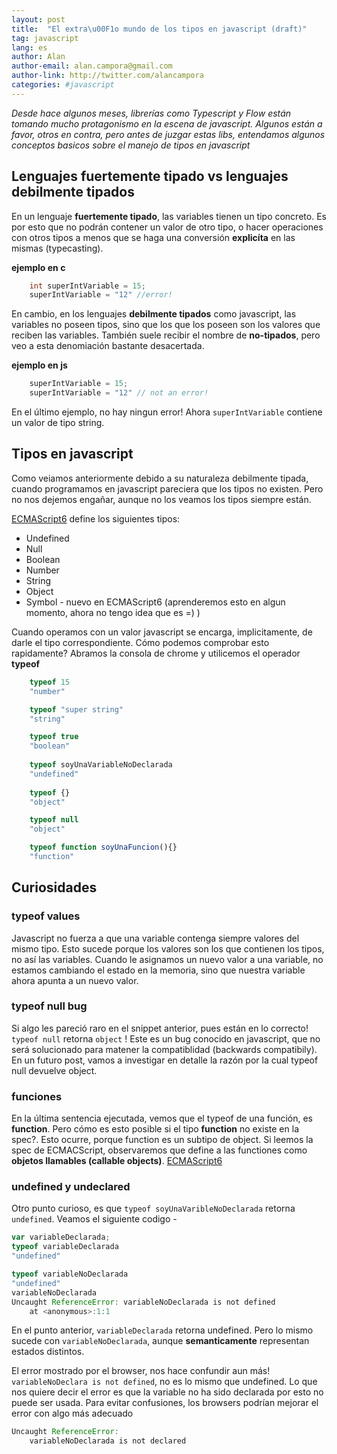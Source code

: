 ```yaml
---
layout: post
title:  "El extra\u00F1o mundo de los tipos en javascript (draft)"
tag: javascript
lang: es
author: Alan
author-email: alan.campora@gmail.com
author-link: http://twitter.com/alancampora
categories: #javascript
---
```


*Desde hace algunos meses, librerías como Typescript y Flow están tomando mucho protagonismo en la escena de javascript. Algunos están a favor, otros en contra, pero antes de juzgar estas libs, entendamos algunos conceptos basicos sobre el manejo de tipos en javascript*

## Lenguajes fuertemente tipado vs lenguajes debilmente tipados
En un lenguaje **fuertemente tipado**, las variables tienen un tipo concreto. Es por esto que no podrán contener un valor de otro tipo, o hacer operaciones con otros tipos a menos que se haga una conversión **explicíta** en las mismas (typecasting).

**ejemplo en c**
```c
    int superIntVariable = 15; 
    superIntVariable = "12" //error!
```
En cambio, en los lenguajes **debilmente tipados** como javascript, las variables no poseen tipos, sino que los que los poseen son los valores que reciben las variables. También suele recibir el nombre de **no-tipados**, pero veo a esta denomiación bastante desacertada.

**ejemplo en js** 
```javascript
    superIntVariable = 15; 
    superIntVariable = "12" // not an error! 
```

En el último ejemplo, no hay ningun error! Ahora `superIntVariable` contiene un valor de tipo string.

## Tipos en javascript
Como veiamos anteriormente debido a su naturaleza debilmente tipada, cuando programamos en javascript pareciera que los tipos no existen. Pero no nos dejemos engañar, aunque no los veamos los tipos siempre están. 

[ECMAScript6](http://www.ecma-international.org/ecma-262/6.0/#sec-ecmascript-overview) define los siguientes tipos: 

* Undefined
* Null 
* Boolean 
* Number
* String
* Object 
* Symbol - nuevo en  ECMAScript6 (aprenderemos esto en algun momento, ahora no tengo idea que es =) )

Cuando operamos con un valor javascript se encarga, implicitamente, de darle el tipo correspondiente. Cómo podemos comprobar esto rapidamente? Abramos la consola de chrome y utilicemos el operador **typeof** 

```javascript
    typeof 15
    "number"

    typeof "super string"
    "string"

    typeof true
    "boolean"
    
    typeof soyUnaVariableNoDeclarada
    "undefined"
    
    typeof {}
    "object" 

    typeof null
    "object"

    typeof function soyUnaFuncion(){}
    "function"
```
## Curiosidades

### typeof values
Javascript no fuerza a que una variable contenga siempre valores del mismo tipo. Esto sucede porque los valores son los que contienen los tipos, no así las variables. Cuando le asignamos un nuevo valor a una variable, no estamos cambiando el estado en la memoria, sino que nuestra variable ahora apunta a un nuevo valor. 

### typeof null bug
Si algo les pareció raro en el snippet anterior, pues están en lo correcto! `typeof null` retorna `object` ! Este es un bug conocido en javascript, que no será solucionado para matener la compatiblidad (backwards compatibily). En un futuro post, vamos a investigar en detalle la razón por la cual typeof null devuelve object. 

### funciones
En la última sentencia ejecutada, vemos que el typeof de una función, es **function**. Pero cómo es esto posible si el tipo **function** no existe en la spec?. Esto ocurre, porque function es un subtipo de object. Si leemos la spec de ECMACScript, observaremos que define a las functiones como **objetos llamables (callable objects)**. [ECMAScript6](http://www.ecma-international.org/ecma-262/6.0/#sec-ecmascript-overview)

### undefined y undeclared
Otro punto curioso, es que `typeof soyUnaVaribleNoDeclarada` retorna `undefined`. Veamos el siguiente codigo -  

```javascript
var variableDeclarada;
typeof variableDeclarada
"undefined"
``` 
```javascript
typeof variableNoDeclarada
"undefined"
variableNoDeclarada
Uncaught ReferenceError: variableNoDeclarada is not defined
    at <anonymous>:1:1
``` 

En el punto anterior, `variableDeclarada` retorna undefined. Pero lo mismo sucede con `variableNoDeclarada`, aunque **semanticamente** representan estados distintos.

El error mostrado por el browser, nos hace confundir aun más! `variableNoDeclara is not defined`, no es lo mismo que undefined. Lo que nos quiere decir el error es que la variable no ha sido declarada por esto no puede ser usada. Para evitar confusiones, los browsers podrían mejorar el error con algo más adecuado

```javascript 
Uncaught ReferenceError: 
    variableNoDeclarada is not declared
```

